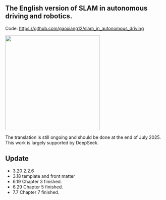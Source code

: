 ## The English version of SLAM in autonomous driving and robotics.

Code: https://github.com/gaoxiang12/slam_in_autonomous_driving

<img src="https://github.com/gaoxiang12/slam_in_autonomous_driving/assets/6635511/734af25b-d866-4dcf-a155-773190ba03d8" width="300" />

The translation is still ongoing and should be done at the end of July 2025. This work is largely supported by DeepSeek. 

## Update
- 3.20 2.2.6
- 3.18 template and front matter
- 6.19 Chapter 3 finished.
- 6.29 Chapter 5 finished.
- 7.7 Chapter 7 finished.
